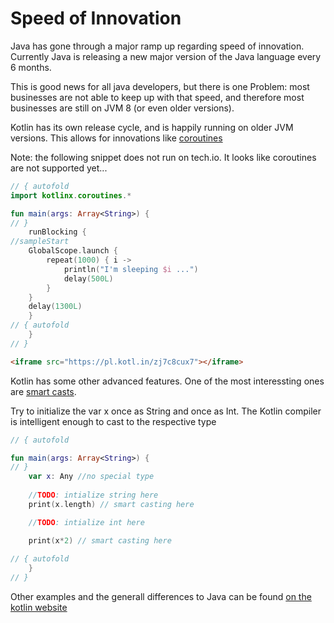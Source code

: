 # Speed of Innovation

Java has gone through a major ramp up regarding speed of innovation. Currently Java is releasing a new major version of the Java language every 6 months.

This is good news for all java developers, but there is one Problem: most businesses are not able to keep up with that speed, and therefore most businesses are still on JVM 8 (or even older versions). 

Kotlin has its own release cycle, and is happily running on older JVM versions. This allows for innovations like [coroutines](https://github.com/Kotlin/kotlinx.coroutines/blob/master/coroutines-guide.md)

Note: the following snippet does not run on tech.io. It looks like coroutines are not supported yet...

```kotlin runnable
// { autofold
import kotlinx.coroutines.*

fun main(args: Array<String>) {
// }
    runBlocking {
//sampleStart
    GlobalScope.launch {
        repeat(1000) { i ->
            println("I'm sleeping $i ...")
            delay(500L)
        }
    }
    delay(1300L) 
    }
// { autofold
    }
// }
```

```html runnable
<iframe src="https://pl.kotl.in/zj7c8cux7"></iframe>
```

Kotlin has some other advanced features. One of the most interessting ones are [smart casts](https://kotlinlang.org/docs/reference/typecasts.html). 

Try to initialize the var x once as String and once as Int. The Kotlin compiler is intelligent enough to cast to the respective type

```kotlin runnable
// { autofold

fun main(args: Array<String>) {
// }
    var x: Any //no special type
   
    //TODO: intialize string here
    print(x.length) // smart casting here

    //TODO: intialize int here

    print(x*2) // smart casting here
    
// { autofold
    }
// }
```


Other examples and the generall differences to Java can be found [on the kotlin website](https://kotlinlang.org/docs/reference/comparison-to-java.html)
